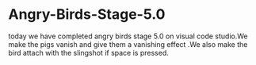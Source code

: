 # Angry-Birds-Stage-5.0
today we have completed angry birds stage 5.0 on visual code studio.We make the pigs vanish and give them a vanishing effect .We also make the bird attach with the slingshot if space is pressed.
